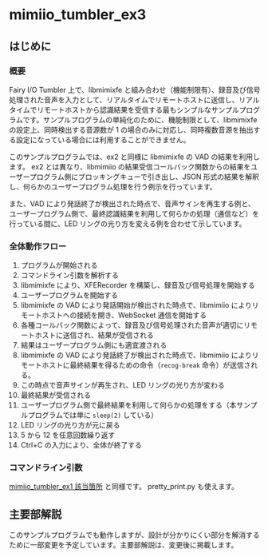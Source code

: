 # mimiio_tumbler_ex3

## はじめに

### 概要

Fairy I/O Tumbler 上で、libmimixfe と組み合わせ（機能制限有）、録音及び信号処理された音声を入力として、リアルタイムでリモートホストに送信し、リアルタイムでリモートホストから認識結果を受信する最もシンプルなサンプルプログラムです。サンプルプログラムの単純化のために、機能制限として、libmimixfe の設定上、同時検出する音源数が 1 の場合のみに対応し、同時複数音源を抽出する設定になっている場合には利用することができません。

このサンプルプログラムでは、ex2 と同様に libmimixfe の VAD の結果を利用します。 ex2 とは異なり、libmimiio の結果受信コールバック関数からの結果をユーザープログラム側にブロッキングキューで引き出し、JSON 形式の結果を解釈し、何らかのユーザープログラム処理を行う例示を行っています。

また、VAD により発話終了が検出された時点で、音声サインを再生する例と、ユーザープログラム側で、最終認識結果を利用して何らかの処理（通信など）を行っている間に、LED リングの光り方を変える例を合わせて示しています。

### 全体動作フロー

1. プログラムが開始される
2. コマンドライン引数を解析する
3. libmimixfe により、XFERecorder を構築し、録音及び信号処理を開始する
4. ユーザープログラムを開始する
5. libmimixfe の VAD により発話開始が検出された時点で、libmimiio によりリモートホストへの接続を開き、WebSocket 通信を開始する
6. 各種コールバック関数によって、録音及び信号処理された音声が適切にリモートホストに送信され、結果が受信される
7. 結果はユーザープログラム側にも適宜渡される
8. libmimixfe の VAD により発話終了が検出された時点で、libmimiio によりリモートホストに最終結果を得るための命令（`recog-break` 命令）が送信される。
9. この時点で音声サインが再生され、LED リングの光り方が変わる
10. 最終結果が受信される
11. ユーザープログラム側で最終結果を利用して何らかの処理をする（本サンプルプログラムでは単に `sleep(2)` している）
12. LED リングの光り方が元に戻る
13. 5 から 12 を任意回数繰り返す
14. Ctrl+C の入力により、全体が終了する

### コマンドライン引数

[mimiio_tumbler_ex1 該当箇所](https://github.com/FairyDevicesRD/libmimiio/tree/master/examples/mimiio_tumbler/mimiio_tumbler_ex1#%E3%82%B3%E3%83%9E%E3%83%B3%E3%83%89%E3%83%A9%E3%82%A4%E3%83%B3%E5%BC%95%E6%95%B0) と同様です。 pretty_print.py も使えます。

## 主要部解説

このサンプルプログラムでも動作しますが、設計が分かりにくい部分を解消するために一部変更を予定しています。主要部解説は、変更後に掲載します。





